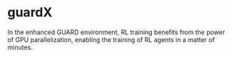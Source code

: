 # guardX
In the enhanced GUARD environment, RL training benefits from the power of GPU parallelization, enabling the training of RL agents in a matter of minutes.
